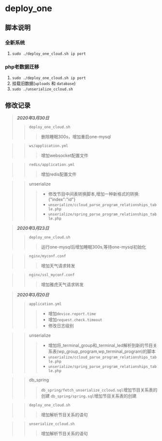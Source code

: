 # deploy_one
## 脚本说明
### 全新系统
1. `sudo ./deploy_one_cloud.sh ip port`
### php老数据迁移
1. `sudo ./deploy_one_cloud.sh ip port`
2. 挂载旧数据(`uploads` 和 `database`)
3. `sudo ./unserialize_ccloud.sh`

## 修改记录
> ***2020年3月30日***
>> `deploy_one_cloud.sh`
>>> 删除睡眠300s，增加重启one-mysql

>> `ws/application.yml`
>>> 增加websocket配置文件

>> `redis/application.yml`
>>> 增加redis配置文件 

>> unserialize
>>> - 修改节目中间表转换脚本,增加一种新格式的转换: {"index":"id"}
>>> - `unserialize/ccloud_parse_program_relationships_table.php`
>>> - `unserialize/spring_parse_program_relationships_table.php`




> ***2020年3月23日***
>> `deploy_one_cloud.sh`
>>> 运行one-mysql后增加睡眠300s,等待one-mysql初始化

>> `nginx/myconf.conf`
>>> 增加天气请求转发

>> `nginx/ssl_myconf.conf`
>>> 增加雅虎天气请求转发

> ***2020年3月20日***
>> `application.yml`
>>> - 增加`device.report.time`
>>> - 增加`request.check.timeout`
>>> - 修改日志级别

>> unserialize
>>> - 增加将_terminal_group和_terminal_led解析到新的节目关系表(wp_group_program,wp_terminal_program)的脚本
>>> - `unserialize/ccloud_parse_program_relationships_table.php`
>>> - `unserialize/spring_parse_program_relationships_table.php`

>> db_spring
>>> `db_spring/fetch_unserialize_ccloud.sql`增加节目关系表的创建
>>> `db_spring/spring.sql`增加节目关系表的创建

>> `deploy_one_cloud.sh`
>>> 增加解析节目关系的语句

>> `unserialize_ccloud.sh`
>>> 增加解析节目关系的语句
